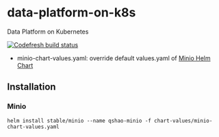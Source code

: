 # data-platform-on-k8s
Data Platform on Kubernetes

[![Codefresh build status]( https://g.codefresh.io/api/badges/pipeline/qshao-pivotal_marketplace/qshao-pivotal%2Fdata-on-k8s%2Fdata-on-k8s?branch=master&key=eyJhbGciOiJIUzI1NiJ9.NWMxYWE4MTZlNWFiYjUwNGU1MjljNTY3.6aWX049NTXW6u_sh7DqsbusOf606eHaoVUw7wD-NHeo&type=cf-2)]( https://g.codefresh.io/pipelines/data-on-k8s/builds?repoOwner=qshao-pivotal&repoName=data-on-k8s&serviceName=qshao-pivotal%2Fdata-on-k8s&filter=trigger:build~Build;branch:master;pipeline:5c3382bfc67fe4a2d98c9cd9~data-on-k8s)

  - minio-chart-values.yaml: override default values.yaml of [Minio Helm Chart](https://github.com/helm/charts/tree/master/stable/minio)

## Installation
### Minio
```
helm install stable/minio --name qshao-minio -f chart-values/minio-chart-values.yaml
```
